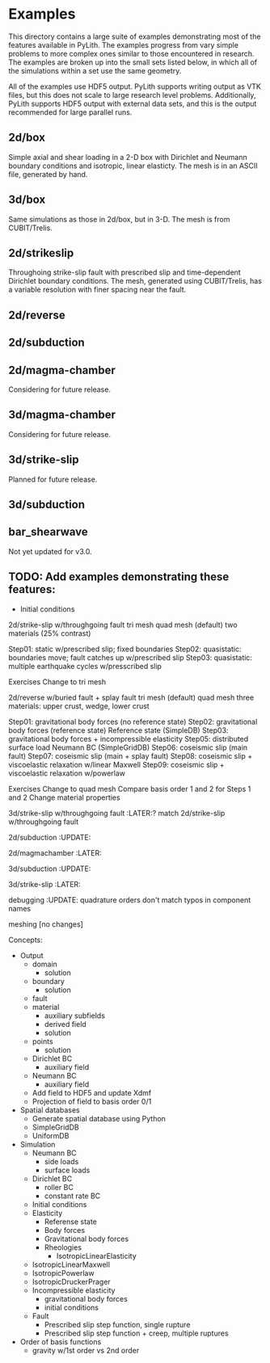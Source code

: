 # Examples

This directory contains a large suite of examples demonstrating most
of the features available in PyLith. The examples progress from vary
simple problems to more complex ones similar to those encountered in
research. The examples are broken up into the small sets listed below,
in which all of the simulations within a set use the same geometry.

All of the examples use HDF5 output. PyLith supports writing output as
VTK files, but this does not scale to large research level problems.
Additionally, PyLith supports HDF5 output with external data sets, and
this is the output recommended for large parallel runs.

## 2d/box

Simple axial and shear loading in a 2-D box with Dirichlet and Neumann
boundary conditions and isotropic, linear elasticty. The mesh is in an
ASCII file, generated by hand.

## 3d/box

Same simulations as those in 2d/box, but in 3-D. The mesh is from CUBIT/Trelis.

## 2d/strikeslip

Throughoing strike-slip fault with prescribed slip and time-dependent
Dirichlet boundary conditions. The mesh, generated using CUBIT/Trelis,
has a variable resolution with finer spacing near the fault.

## 2d/reverse

## 2d/subduction

## 2d/magma-chamber

Considering for future release.

## 3d/magma-chamber

Considering for future release.

## 3d/strike-slip

Planned for future release.

## 3d/subduction

## bar_shearwave

Not yet updated for v3.0.

## TODO: Add examples demonstrating these features:

  * Initial conditions


2d/strike-slip w/throughgoing fault
  tri mesh
  quad mesh (default)
  two materials (25% contrast)

  Step01: static w/prescribed slip; fixed boundaries
  Step02: quasistatic: boundaries move; fault catches up w/prescribed slip
  Step03: quasistatic: multiple earthquake cycles w/presscribed slip

  Exercises
    Change to tri mesh

2d/reverse w/buried fault + splay fault
  tri mesh (default)
  quad mesh
  three materials: upper crust, wedge, lower crust

  Step01: gravitational body forces (no reference state)
  Step02: gravitational body forces (reference state)
    Reference state (SimpleDB)
  Step03: gravitational body forces + incompressible elasticity
  Step05: distributed surface load
    Neumann BC (SimpleGridDB)
  Step06: coseismic slip (main fault)
  Step07: coseismic slip (main + splay fault)
  Step08: coseismic slip + viscoelastic relaxation w/linear Maxwell
  Step09: coseismic slip + viscoelastic relaxation w/powerlaw

  Exercises
    Change to quad mesh
    Compare basis order 1 and 2 for Steps 1 and 2
    Change material properties

3d/strike-slip w/throughgoing fault :LATER:?
  match 2d/strike-slip w/throughgoing fault

2d/subduction :UPDATE:

2d/magmachamber :LATER:

3d/subduction :UPDATE:

3d/strike-slip :LATER:

debugging :UPDATE:
  quadrature orders don't match
  typos in component names

meshing [no changes]



Concepts:
  * Output
    + domain
      - solution
    + boundary
      - solution
    + fault
    + material
      - auxiliary subfields
      - derived field
      - solution
    + points
      - solution
    + Dirichlet BC
      - auxiliary field
    + Neumann BC
      - auxiliary field
    + Add field to HDF5 and update Xdmf
    + Projection of field to basis order 0/1
  * Spatial databases
    + Generate spatial database using Python
    + SimpleGridDB
    + UniformDB
  * Simulation
    + Neumann BC
      - side loads
      - surface loads
    + Dirichlet BC
      - roller BC
      - constant rate BC
    + Initial conditions
    + Elasticity
      - Referense state
      - Body forces
      - Gravitational body forces
      - Rheologies
        * IsotropicLinearElasticity
	* IsotropicLinearMaxwell
	* IsotropicPowerlaw
	* IsotropicDruckerPrager
    + Incompressible elasticity
      - gravitational body forces
      - initial conditions
    + Fault
      + Prescribed slip step function, single rupture
      + Prescribed slip step function + creep, multiple ruptures
  * Order of basis functions
    - gravity w/1st order vs 2nd order
